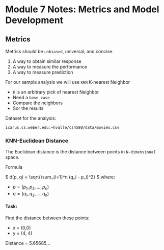 # Module 7 Notes: Metrics and Model Development


## Metrics

Metrics should be `unbiased`, universal, and concise.

1. A way to obtain similar response
2. A way to measure the performance
3. A way to measure prediction

For our sample analysis we will use `KNN` K-nearest Neighbor
- `K` is an arbitrary pick of nearest Neighbor
- Need a `base case`
- Compare the neighbors
- Sor the results

Dataset for the analysis: 
```bash
icarus.cs.weber.edu:~hvalle/cs4580/data/movies.csv
```

### KNN-Euclidean Distance

The Euclidean distance is the distance between points in `N-dimensional` space.

Formula

$
d(p, q) = \sqrt{\sum_{i=1}^n (q_i - p_i)^2}
$
where:
- $p = (p_1, p_2, \dots, p_n)$
- $q = (q_1, q_2, \dots, q_n)$

#### Task:
Find the distance between these points:
- x = (0,0)
- y = (4, 4)

Distance = 5.65685...